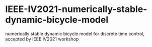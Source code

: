 # IEEE-IV2021-numerically-stable-dynamic-bicycle-model
numerically stable dynamic bicycle model for discrete time control, accepted by IEEE IV2021 workshop
